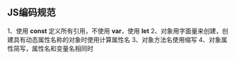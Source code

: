 ## JS编码规范
1、使用 **const** 定义所有引用，不使用 **var**，使用 **let**
2、对象用字面量来创建，创建具有动态属性名称的对象时使用计算属性名
3、对象方法名使用缩写
4、对象属性简写，属性名和变量名相同时
